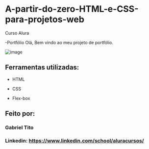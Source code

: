 # A-partir-do-zero-HTML-e-CSS-para-projetos-web
 Curso Alura

-Portfólio Olá, Bem vindo ao meu projeto de portfólio.

![image](https://user-images.githubusercontent.com/77756047/211304452-220fedf0-f91b-490f-8a65-a60ce860bc5c.png)

## Ferramentas utilizadas:

* HTML

* CSS

* Flex-box

## Feito por:

### Gabriel Tito

### Linkedin: https://www.linkedin.com/school/aluracursos/
